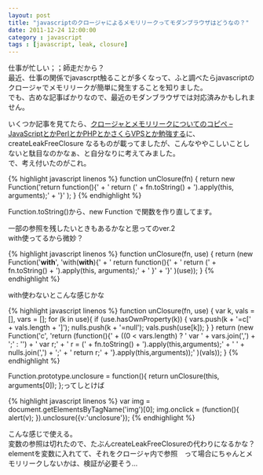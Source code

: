 ```yaml
---
layout: post
title: "javascriptのクロージャによるメモリリークってモダンブラウザはどうなの？"
date: 2011-12-24 12:00:00
category : javascript
tags : [javascript, leak, closure]
---
```

仕事が忙しい；；師走だから？  
最近、仕事の関係でjavascrpt触ることが多くなって、ふと調べたらjavascriptのクロージャでメモリリークが簡単に発生することを知りました。  
でも、古めな記事ばかりなので、最近のモダンブラウザでは対応済みかもしれません。

<!--more-->

いくつか記事を見てたら、[クロージャとメモリリークについてのコピペ – JavaScriptとかPerlとかPHPとかさくらVPSとか勉強する](http://d.hatena.ne.jp/lesamoureuses/20080416/1208325055)に、createLeakFreeClosure なるものが載ってましたが、こんなややこしいことしないと駄目なのかなぁ、と自分なりに考えてみました。  
で、考え付いたのがこれ。

{% highlight javascript linenos %}
function unClosure(fn) {
  return new Function('return function(){'
	+ '  return (' + fn.toString() + ').apply(this, arguments);'
	+ '}'
	);
}
{% endhighlight %}


Function.toString()から、new Function で関数を作り直してます。

一部の参照を残したいときもあるかなと思ってのver.2  
with使ってるから微妙？

{% highlight javascript linenos %}
function unClosure(fn, use) {
  return  (new Function('__with__',
	'with(__with__){'
	+ '  return function(){'
	+ '    return (' + fn.toString() + ').apply(this, arguments);'
	+ '  }'
	+ '}'
	)(use));
}
{% endhighlight %}


with使わないとこんな感じかな

{% highlight javascript linenos %}
function unClosure(fn, use) {
  var k, vals = [], vars = [];
  for (k in use){
	if (use.hasOwnProperty(k)) {
	  vars.push(k + '=c[' + vals.length + ']');
	  nulls.push(k + '=null');
	  vals.push(use[k]);
	}
  }
  return  (new Function('c',
		'return (function(){'
		+ ((0 < vars.length) ? '  var ' + vars.join(',') + ';' : '')
		+ '  var r;'
		+ '  r = (' + fn.toString() + ').apply(this,arguments);'
		+ '  ' + nulls.join(',') + ';'
		+ '  return r;'
		+ '}.apply(this,arguments));'
	  )(vals));
}
{% endhighlight %}


Function.prototype.unclosure = function(){ return unClosure(this, arguments[0]); };ってしとけば

{% highlight javascript linenos %}
var img = document.getElementsByTagName('img')[0];
img.onclick = (function(){ alert(v); }).unclosure({v:'unclosure'});
{% endhighlight %}

こんな感じで使える。  
変数の参照は切れたので、たぶんcreateLeakFreeClosureの代わりになるかな？  
elementを変数に入れてて、それをクロージャ内で参照　って場合にちゃんとメモリリークしないかは、検証が必要そう...

